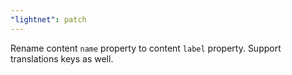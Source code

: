 ```yaml
---
"lightnet": patch
---
```


Rename content `name` property to content `label` property.
Support translations keys as well.
